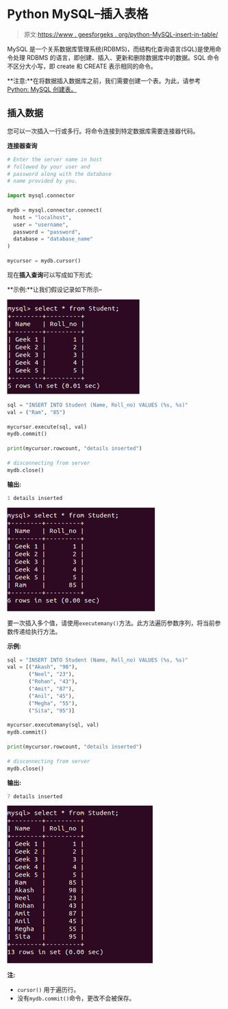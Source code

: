 # Python MySQL–插入表格

> 原文:[https://www . geesforgeks . org/python-MySQL-insert-in-table/](https://www.geeksforgeeks.org/python-mysql-insert-into-table/)

MySQL 是一个关系数据库管理系统(RDBMS)，而结构化查询语言(SQL)是使用命令处理 RDBMS 的语言，即创建、插入、更新和删除数据库中的数据。SQL 命令不区分大小写，即 create 和 CREATE 表示相同的命令。

**注意:**在将数据插入数据库之前，我们需要创建一个表。为此，请参考 [Python: MySQL 创建表。](https://www.geeksforgeeks.org/python-mysql-create-table/)

## 插入数据

您可以一次插入一行或多行。将命令连接到特定数据库需要连接器代码。

**连接器查询**

```py
# Enter the server name in host
# followed by your user and
# password along with the database 
# name provided by you.

import mysql.connector

mydb = mysql.connector.connect(
  host = "localhost",
  user = "username",
  password = "password",
  database = "database_name"
) 

mycursor = mydb.cursor()
```

现在**插入查询**可以写成如下形式:

**示例:**让我们假设记录如下所示–

![python-mysql-insert](img/6860053fc298d961d9cb94c8b6d452ff.png)

```py
sql = "INSERT INTO Student (Name, Roll_no) VALUES (%s, %s)"
val = ("Ram", "85")

mycursor.execute(sql, val)
mydb.commit()

print(mycursor.rowcount, "details inserted")

# disconnecting from server
mydb.close()
```

**输出:**

```py
1 details inserted
```

![python-mysql-insert-2](img/64126e04c66d55cf1e5c3974c833c176.png)

要一次插入多个值，请使用`executemany()`方法。此方法遍历参数序列，将当前参数传递给执行方法。

**示例:**

```py
sql = "INSERT INTO Student (Name, Roll_no) VALUES (%s, %s)"
val = [("Akash", "98"),
       ("Neel", "23"),
       ("Rohan", "43"),
       ("Amit", "87"),
       ("Anil", "45"), 
       ("Megha", "55"), 
       ("Sita", "95")]

mycursor.executemany(sql, val)
mydb.commit()

print(mycursor.rowcount, "details inserted")

# disconnecting from server
mydb.close()
```

**输出:**

```py
7 details inserted
```

![python-mysql-insert-3](img/3da3967a39a822e5a61da31554c9b3ea.png)

**注:**

*   `cursor()` 用于遍历行。
*   没有`mydb.commit()`命令，更改不会被保存。